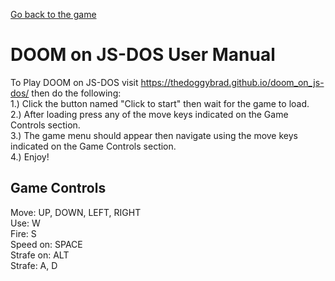 [Go back to the game](https://thedoggybrad.github.io/doom_on_js-dos/)

# DOOM on JS-DOS User Manual
To Play DOOM on JS-DOS visit https://thedoggybrad.github.io/doom_on_js-dos/ then do the following:<br>
1.) Click the button named "Click to start" then wait for the game to load.<br>
2.) After loading press any of the move keys indicated on the Game Controls section.<br>
3.) The game menu should appear then navigate using the move keys indicated on the Game Controls section.<br>
4.) Enjoy!

## Game Controls
Move: UP, DOWN, LEFT, RIGHT<br>
Use: W<br>
Fire: S<br>
Speed on: SPACE<br>
Strafe on: ALT<br>
Strafe: A, D
